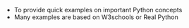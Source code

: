 - To provide quick examples on important Python concepts
- Many examples are based on W3schools or Real Python
